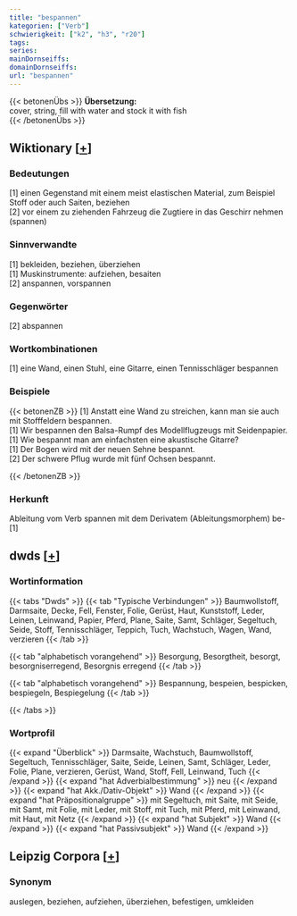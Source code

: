 ```yaml
---
title: "bespannen"
kategorien: ["Verb"]
schwierigkeit: ["k2", "h3", "r20"]
tags:
series:
mainDornseiffs:
domainDornseiffs:
url: "bespannen"
---
```


{{< betonenÜbs >}}
**Übersetzung:**  
cover, string, fill with water and stock it with fish  
{{< /betonenÜbs >}}

## Wiktionary [[+](https://de.wiktionary.org/wiki/bespannen)]

### Bedeutungen
[1] einen Gegenstand mit einem meist elastischen Material, zum Beispiel Stoff oder auch Saiten, beziehen  
[2] vor einem zu ziehenden Fahrzeug die Zugtiere in das Geschirr nehmen (spannen)  

### Sinnverwandte
[1] bekleiden, beziehen, überziehen  
[1] Muskinstrumente: aufziehen, besaiten  
[2] anspannen, vorspannen  

### Gegenwörter
[2] abspannen  

### Wortkombinationen
[1] eine Wand, einen Stuhl, eine Gitarre, einen Tennisschläger bespannen  

### Beispiele
{{< betonenZB >}}
[1] Anstatt eine Wand zu streichen, kann man sie auch mit Stofffeldern bespannen.  
[1] Wir bespannen den Balsa-Rumpf des Modellflugzeugs mit Seidenpapier.  
[1] Wie bespannt man am einfachsten eine akustische Gitarre?  
[1] Der Bogen wird mit der neuen Sehne bespannt.  
[2] Der schwere Pflug wurde mit fünf Ochsen bespannt.  

{{< /betonenZB >}}
### Herkunft
Ableitung vom Verb spannen mit dem Derivatem (Ableitungsmorphem) be-[1]  



## dwds [[+](https://www.dwds.de/wb/bespannen)]

### Wortinformation
{{< tabs "Dwds" >}}
{{< tab "Typische Verbindungen" >}}
Baumwollstoff, Darmsaite, Decke, Fell, Fenster, Folie, Gerüst, Haut, Kunststoff, Leder, Leinen, Leinwand, Papier, Pferd, Plane, Saite, Samt, Schläger, Segeltuch, Seide, Stoff, Tennisschläger, Teppich, Tuch, Wachstuch, Wagen, Wand, verzieren
{{< /tab >}}

{{< tab "alphabetisch vorangehend" >}}
Besorgung, Besorgtheit, besorgt, besorgniserregend, Besorgnis erregend
{{< /tab >}}

{{< tab "alphabetisch vorangehend" >}}
Bespannung, bespeien, bespicken, bespiegeln, Bespiegelung
{{< /tab >}}

{{< /tabs >}}

### Wortprofil
{{< expand "Überblick" >}} Darmsaite, Wachstuch, Baumwollstoff, Segeltuch, Tennisschläger, Saite, Seide, Leinen, Samt, Schläger, Leder, Folie, Plane, verzieren, Gerüst, Wand, Stoff, Fell, Leinwand, Tuch {{< /expand >}}
{{< expand "hat Adverbialbestimmung" >}} neu {{< /expand >}}
{{< expand "hat Akk./Dativ-Objekt" >}} Wand {{< /expand >}}
{{< expand "hat Präpositionalgruppe" >}} mit Segeltuch, mit Saite, mit Seide, mit Samt, mit Folie, mit Leder, mit Stoff, mit Tuch, mit Pferd, mit Leinwand, mit Haut, mit Netz {{< /expand >}}
{{< expand "hat Subjekt" >}} Wand {{< /expand >}}
{{< expand "hat Passivsubjekt" >}} Wand {{< /expand >}}

## Leipzig Corpora [[+](https://corpora.uni-leipzig.de/en/res?word=bespannen&corpusId=deu_newscrawl-public_2018)]


### Synonym
auslegen, beziehen, aufziehen, überziehen, befestigen, umkleiden

